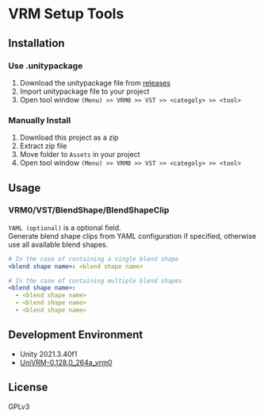 # VRM Setup Tools

## Installation

### Use .unitypackage

1. Download the unitypackage file from [releases](https://github.com/arch4e/vrm_setup_tools/releases)
1. Import unitypackage file to your project
1. Open tool window `(Menu) >> VRM0 >> VST >> <categoly> >> <tool>`

### Manually Install

1. Download this project as a zip
1. Extract zip file
1. Move folder to `Assets` in your project
1. Open tool window `(Menu) >> VRM0 >> VST >> <categoly> >> <tool>`

## Usage

### VRM0/VST/BlendShape/BlendShapeClip

`YAML (optional)` is a optional field.  
Generate blend shape clips from YAML configuration if specified,
otherwise use all available blend shapes.

```yaml
# In the case of containing a single blend shape
<blend shape name>: <blend shape name>

# In the case of containing multiple blend shapes
<blend shape name>:
  - <blend shape name>
  - <blend shape name>
  - <blend shape name>
```

## Development Environment

* Unity 2021.3.40f1
* [UniVRM-0.128.0_264a_vrm0](https://github.com/vrm-c/UniVRM/releases)

## License

GPLv3

